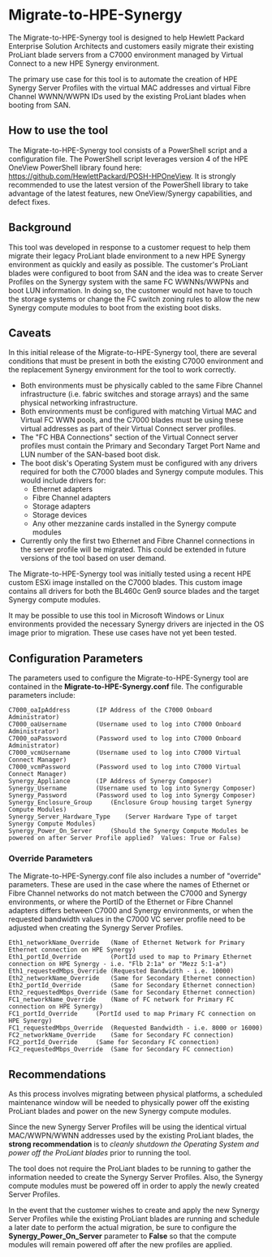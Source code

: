 ﻿# Migrate-to-HPE-Synergy

The Migrate-to-HPE-Synergy tool is designed to help Hewlett Packard Enterprise Solution Architects and customers easily migrate their existing ProLiant blade servers from a C7000 environment managed by Virtual Connect to a new HPE Synergy environment.

The primary use case for this tool is to automate the creation of HPE Synergy Server Profiles with the virtual MAC addresses and virtual Fibre Channel WWNN/WWPN IDs used by the existing ProLiant blades when booting from SAN.

## How to use the tool
The Migrate-to-HPE-Synergy tool consists of a PowerShell script and a configuration file. The PowerShell script leverages version 4 of the HPE OneView PowerShell library found here: https://github.com/HewlettPackard/POSH-HPOneView. It is strongly recommended to use the latest version of the PowerShell library to take advantage of the latest features, new OneView/Synergy capabilities, and defect fixes.

## Background

This tool was developed in response to a customer request to help them migrate their legacy ProLiant blade environment to a new HPE Synergy environment as quickly and easily as possible.  The customer's ProLiant blades were configured to boot from SAN and the idea was to create Server Profiles on the Synergy system with the same FC WWNNs/WWPNs and boot LUN information.  In doing so, the customer would not have to touch the storage systems or change the FC switch zoning rules to allow the new Synergy compute modules to boot from the existing boot disks. 

## Caveats

In this initial release of the Migrate-to-HPE-Synergy tool, there are several conditions that must be present in both the existing C7000 environment and the replacement Synergy environment for the tool to work correctly.

 - Both environments must be physically cabled to the same Fibre Channel infrastructure (i.e. fabric switches and storage arrays) and the same physical networking infrastructure.
 - Both environments must be configured with matching Virtual MAC and Virtual FC WWN pools, and the C7000 blades must be using these virtual addresses as part of their Virtual Connect server profiles.
 - The "FC HBA Connections" section of the Virtual Connect server profiles must contain the Primary and Secondary Target Port Name and LUN number of the SAN-based boot disk.
 - The boot disk's Operating System must be configured with any drivers required for both the C7000 blades and Synergy compute modules.  This would include drivers for:
	 - Ethernet adapters
	 - Fibre Channel adapters
	 - Storage adapters
	 - Storage devices
	 - Any other mezzanine cards installed in the Synergy compute modules
 - Currently only the first two Ethernet and Fibre Channel connections in the server profile will be migrated.  This could be extended in future versions of the tool based on user demand.

The Migrate-to-HPE-Synergy tool was initially tested using a recent HPE custom ESXi image installed on the C7000 blades.  This custom image contains all drivers for both the BL460c Gen9 source blades and the target Synergy compute modules.

It may be possible to use this tool in Microsoft Windows or Linux environments provided the necessary Synergy drivers are injected in the OS image prior to migration.  These use cases have not yet been tested.

## Configuration Parameters

The parameters used to configure the Migrate-to-HPE-Synergy tool are contained in the **Migrate-to-HPE-Synergy.conf** file.  The configurable parameters include:

    C7000_oaIpAddress		(IP Address of the C7000 Onboard Administrator)
    C7000_oaUsername		(Username used to log into C7000 Onboard Administrator)
    C7000_oaPassword		(Password used to log into C7000 Onboard Administrator)
    C7000_vcmUsername		(Username used to log into C7000 Virtual Connect Manager)
    C7000_vcmPassword		(Password used to log into C7000 Virtual Connect Manager)
    Synergy_Appliance		(IP Address of Synergy Composer)
    Synergy_Username		(Username used to log into Synergy Composer)
    Synergy_Password		(Password used to log into Synergy Composer)
    Synergy_Enclosure_Group		(Enclosure Group housing target Synergy Compute Modules)
    Synergy_Server_Hardware_Type	(Server Hardware Type of target Synergy Compute Modules)
    Synergy_Power_On_Server		(Should the Synergy Compute Modules be powered on after Server Profile applied?  Values: True or False)

### Override Parameters
The Migrate-to-HPE-Synergy.conf file also includes a number of "override" parameters.  These are used in the case where the names of Ethernet or Fibre Channel networks do not match between the C7000 and Synergy environments, or where the PortID of the Ethernet or Fibre Channel adapters differs between C7000 and Synergy environments, or when the requested bandwidth values in the C7000 VC server profile need to be adjusted when creating the Synergy Server Profiles.

    Eth1_networkName_Override	(Name of Ethernet Network for Primary Ethernet connection on HPE Synergy)
    Eth1_portId_Override		(PortId used to map to Primary Ethernet connection on HPE Synergy - i.e. "Flb 2:1a" or "Mezz 5:1-a")
    Eth1_requestedMbps_Override	(Requested Bandwidth - i.e. 10000)
    Eth2_networkName_Override	(Same for Secondary Ethernet connection)
    Eth2_portId_Override		(Same for Secondary Ethernet connection)
    Eth2_requestedMbps_Override	(Same for Secondary Ethernet connection)
    FC1_networkName_Override	(Name of FC network for Primary FC connection on HPE Synergy)
    FC1_portId_Override		(PortId used to map Primary FC connection on HPE Synergy)
    FC1_requestedMbps_Override	(Requested Bandwidth - i.e. 8000 or 16000)
    FC2_networkName_Override	(Same for Secondary FC connection)
    FC2_portId_Override		(Same for Secondary FC connection)
    FC2_requestedMbps_Override	(Same for Secondary FC connection)

## Recommendations
As this process involves migrating between physical platforms, a scheduled maintenance window will be needed to physically power off the existing ProLiant blades and power on the new Synergy compute modules.  

Since the new Synergy Server Profiles will be using the identical virtual MAC/WWPN/WWNN addresses used by the existing ProLiant blades, the **strong recommendation** is to *cleanly shutdown the Operating System and power off the ProLiant blades* prior to running the tool.

The tool does not require the ProLiant blades to be running to gather the information needed to create the Synergy Server Profiles.  Also, the Synergy compute modules must be powered off in order to apply the newly created Server Profiles.

In the event that the customer wishes to create and apply the new Synergy Server Profiles while the existing ProLiant blades are running and schedule a later date to perform the actual migration, be sure to configure the **Synergy_Power_On_Server** parameter to **False** so that the compute modules will remain powered off after the new profiles are applied.
